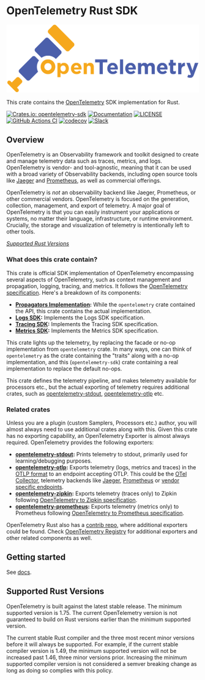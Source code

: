 # OpenTelemetry Rust SDK

![OpenTelemetry — An observability framework for cloud-native software.][splash]

[splash]: https://raw.githubusercontent.com/open-telemetry/opentelemetry-rust/main/assets/logo-text.png

This crate contains the [OpenTelemetry](https://opentelemetry.io/) SDK
implementation for Rust.

[![Crates.io: opentelemetry-sdk](https://img.shields.io/crates/v/opentelemetry_sdk.svg)](https://crates.io/crates/opentelemetry_sdk)
[![Documentation](https://docs.rs/opentelemetry_sdk/badge.svg)](https://docs.rs/opentelemetry_sdk)
[![LICENSE](https://img.shields.io/crates/l/opentelemetry_sdk)](./LICENSE)
[![GitHub Actions CI](https://github.com/open-telemetry/opentelemetry-rust/workflows/CI/badge.svg)](https://github.com/open-telemetry/opentelemetry-rust/actions?query=workflow%3ACI+branch%3Amain)
[![codecov](https://codecov.io/gh/open-telemetry/opentelemetry-rust/branch/main/graph/badge.svg)](https://codecov.io/gh/open-telemetry/opentelemetry-rust)
[![Slack](https://img.shields.io/badge/slack-@cncf/otel/rust-brightgreen.svg?logo=slack)](https://cloud-native.slack.com/archives/C03GDP0H023)

## Overview

OpenTelemetry is an Observability framework and toolkit designed to create and
manage telemetry data such as traces, metrics, and logs. OpenTelemetry is
vendor- and tool-agnostic, meaning that it can be used with a broad variety of
Observability backends, including open source tools like [Jaeger] and
[Prometheus], as well as commercial offerings.

OpenTelemetry is *not* an observability backend like Jaeger, Prometheus, or other
commercial vendors. OpenTelemetry is focused on the generation, collection,
management, and export of telemetry. A major goal of OpenTelemetry is that you
can easily instrument your applications or systems, no matter their language,
infrastructure, or runtime environment. Crucially, the storage and visualization
of telemetry is intentionally left to other tools.

*[Supported Rust Versions](#supported-rust-versions)*

[Prometheus]: https://prometheus.io
[Jaeger]: https://www.jaegertracing.io

### What does this crate contain?

This crate is official SDK implementation of OpenTelemetry encompassing several
aspects of OpenTelemetry, such as context management and propagation, logging,
tracing, and metrics. It follows the [OpenTelemetry
specification](https://github.com/open-telemetry/opentelemetry-specification).
Here's a breakdown of its components:

- **[Propagators
  Implementation](https://github.com/open-telemetry/opentelemetry-specification/blob/main/specification/context/api-propagators.md):**
  While the `opentelemetry` crate contained the API, this crate contains the actual implementation.
- **[Logs SDK](https://github.com/open-telemetry/opentelemetry-specification/blob/main/specification/logs/sdk.md):**
  Implements the Logs SDK specification.
- **[Tracing
  SDK](https://github.com/open-telemetry/opentelemetry-specification/blob/main/specification/trace/sdk.md):**
  Implements the Tracing SDK specification.
- **[Metrics
  SDK](https://github.com/open-telemetry/opentelemetry-specification/blob/main/specification/metrics/sdk.md):**
  Implements the Metrics SDK specification.

This crate lights up the telemetry, by replacing the facade or no-op
implementation from `opentelemetry` crate. In many ways, one can think of
`opentelemetry` as the crate containing the "traits" along with a no-op
implementation, and this (`opentelemetry-sdk`) crate containing a real
implementation to replace the default no-ops.

This crate defines the telemetry pipeline, and makes telemetry available for
processors etc., but the actual exporting of telemetry requires additional
crates, such as
[opentelemetry-stdout](https://crates.io/crates/opentelemetry-stdout),
[opentelemetry-otlp](https://crates.io/crates/opentelemetry-otlp) etc.

### Related crates

Unless you are a plugin (custom Samplers, Processors etc.) author, you will almost always need to use additional
crates along with this. Given this crate has no exporting capability, an
OpenTelemetry Exporter is almost always required. OpenTelemetry provides the following exporters:

- **[opentelemetry-stdout](https://crates.io/crates/opentelemetry-stdout):**
  Prints telemetry to stdout, primarily used for learning/debugging purposes.
- **[opentelemetry-otlp](https://crates.io/crates/opentelemetry-otlp):** Exports
  telemetry (logs, metrics and traces) in the [OTLP
  format](https://github.com/open-telemetry/opentelemetry-specification/tree/main/specification/protocol)
  to an endpoint accepting OTLP. This could be the [OTel
  Collector](https://github.com/open-telemetry/opentelemetry-collector),
  telemetry backends like [Jaeger](https://www.jaegertracing.io/),
  [Prometheus](https://prometheus.io/docs/prometheus/latest/feature_flags/#otlp-receiver)
  or [vendor specific endpoints](https://opentelemetry.io/ecosystem/vendors/).
- **[opentelemetry-zipkin](https://crates.io/crates/opentelemetry-zipkin):**
  Exports telemetry (traces only) to Zipkin following [OpenTelemetry to Zipkin
  specification](https://github.com/open-telemetry/opentelemetry-specification/blob/main/specification/trace/sdk_exporters/zipkin.md).
- **[opentelemetry-prometheus](https://crates.io/crates/opentelemetry-prometheus):**
  Exports telemetry (metrics only) to Prometheus following [OpenTelemetry to
  Prometheus
  specification](https://github.com/open-telemetry/opentelemetry-specification/blob/main/specification/metrics/sdk_exporters/prometheus.md).

OpenTelemetry Rust also has a [contrib
repo](https://github.com/open-telemetry/opentelemetry-rust-contrib), where
additional exporters could be found. Check [OpenTelemetry
Registry](https://opentelemetry.io/ecosystem/registry/?language=rust) for
additional exporters and other related components as well.

## Getting started

See [docs](https://docs.rs/opentelemetry-sdk).

## Supported Rust Versions

OpenTelemetry is built against the latest stable release. The minimum supported
version is 1.75. The current OpenTelemetry version is not guaranteed to build
on Rust versions earlier than the minimum supported version.

The current stable Rust compiler and the three most recent minor versions
before it will always be supported. For example, if the current stable compiler
version is 1.49, the minimum supported version will not be increased past 1.46,
three minor versions prior. Increasing the minimum supported compiler version
is not considered a semver breaking change as long as doing so complies with
this policy.
